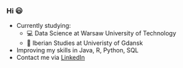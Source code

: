 ### Hi 😃

* Currently studying: 
	* 💻 Data Science at Warsaw University of Technology
	* :speech_balloon: Iberian Studies at Univeristy of Gdansk
* Improving my skills in Java, R, Python, SQL
* Contact me via [LinkedIn](https://www.linkedin.com/in/maciej-chylak/) 

